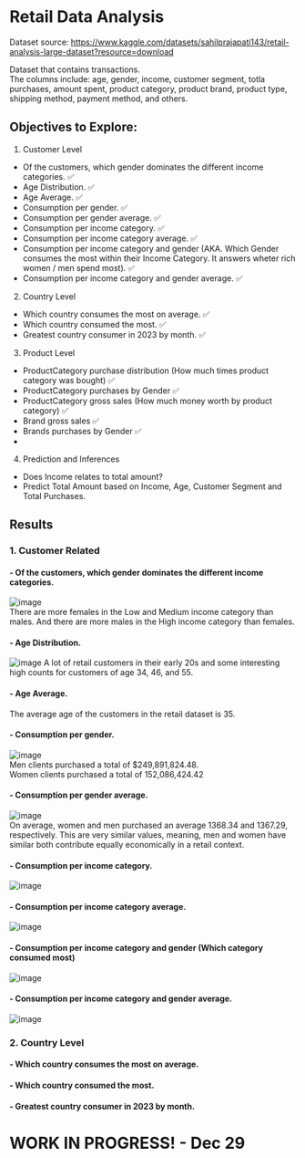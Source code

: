 # Retail Data Analysis
Dataset source: https://www.kaggle.com/datasets/sahilprajapati143/retail-analysis-large-dataset?resource=download

Dataset that contains transactions. <br>
The columns include: age, gender, income, customer segment, totla purchases, amount spent, product category, product brand, product type, shipping method, payment method, and others.

## Objectives to Explore:

1. Customer Level
- Of the customers, which gender dominates the different income categories. ✅
- Age Distribution. ✅
- Age Average. ✅
- Consumption per gender. ✅
- Consumption per gender average. ✅
- Consumption per income category. ✅
- Consumption per income category average. ✅
- Consumption per income category and gender (AKA. Which Gender consumes the most within their Income Category. It answers wheter rich women / men spend most). ✅
- Consumption per income category and gender average. ✅


2. Country Level
- Which country consumes the most on average. ✅
- Which country consumed the most. ✅
- Greatest country consumer  in 2023 by month. ✅

3. Product Level
- ProductCategory purchase distribution (How much times product category was bought) ✅
- ProductCategory purchases by Gender ✅
- ProductCategory gross sales (How much money worth by product category) ✅
- Brand gross sales ✅
- Brands purchases by Gender ✅
- 

4. Prediction and Inferences
- Does Income relates to total amount?
- Predict Total Amount based on Income, Age, Customer Segment and Total Purchases.

## Results
### 1. Customer Related
#### - Of the customers, which gender dominates the different income categories.
![image](images/1a_gender_distribution_income.png)<br>
There are more females in the Low and Medium income category than males.
And there are more males in the High income category than females.
#### - Age Distribution. 
![image](images/1b_age_distribution.png)
A lot of retail customers in their early 20s and some interesting high counts for customers of age 34, 46, and 55.
#### - Age Average. 
The average age of the customers in the retail dataset is 35.
#### - Consumption per gender. 
![image](images/1d_consumption_per_gender.png)<br>
Men clients purchased a total of $249,891,824.48. <br>
Women clients purchased a total of 152,086,424.42
#### - Consumption per gender average. 
![image](images/1e_average_consumption_per_gender.png)<br>
On average, women and men purchased an average 1368.34 and 1367.29, respectively. This are very similar values, meaning, men and women have similar both contribute equally economically in a retail context.
#### - Consumption per income category. 
![image](images/1f_consumption_by_income_cat.png)
#### - Consumption per income category average. 
![image](images/1g_consumption_per_income_category_avg.png)
#### - Consumption per income category and gender (Which category consumed most)
![image](images/1h_total_consumption_gender_incomecategory.png)
#### - Consumption per income category and gender average. 
![image](images/1i_avg_consumption_gender_incomecategory.png)

### 2. Country Level
#### - Which country consumes the most on average. 

#### - Which country consumed the most. 
#### - Greatest country consumer  in 2023 by month. 
# WORK IN PROGRESS! - Dec 29